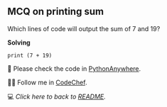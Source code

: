 ## MCQ on printing sum
Which lines of code will output the sum of 7 and 19?

**Solving**

`print (7 + 19)`

:snake: Please check the code in [PythonAnywhere](https://www.pythonanywhere.com/user/mayannaoliveira/shares/6fcd2d10d5994b478df3fbc762dbce23/).

:cook: Follow me in [CodeChef](https://www.codechef.com/users/tower_boat_88). 

:computer: _Click here to back to [README](/README.md)._